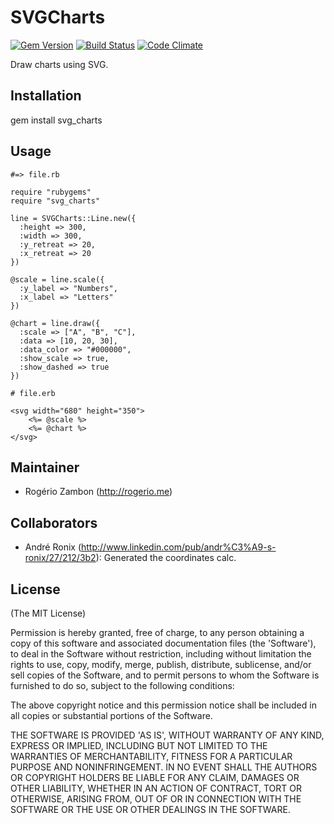 # SVGCharts

[![Gem Version](https://badge.fury.io/rb/svg_charts.png)](http://badge.fury.io/rb/svg_charts)
[![Build Status](https://travis-ci.org/rogeriozambon/anp_prices.png?branch=master)](https://travis-ci.org/rogeriozambon/anp_prices)
[![Code Climate](https://codeclimate.com/github/rogeriozambon/svg_charts.png)](https://codeclimate.com/github/rogeriozambon/svg_charts)

Draw charts using SVG.

## Installation

  gem install svg_charts

## Usage

~~~.ruby
#=> file.rb

require "rubygems"
require "svg_charts"

line = SVGCharts::Line.new({
  :height => 300,
  :width => 300,
  :y_retreat => 20,
  :x_retreat => 20
})

@scale = line.scale({
  :y_label => "Numbers",
  :x_label => "Letters"
})

@chart = line.draw({
  :scale => ["A", "B", "C"],
  :data => [10, 20, 30],
  :data_color => "#000000",
  :show_scale => true,
  :show_dashed => true
})
~~~

	# file.erb

	<svg width="680" height="350">
		<%= @scale %>
		<%= @chart %>
	</svg>

## Maintainer

* Rogério Zambon (http://rogerio.me)

## Collaborators

* André Ronix (http://www.linkedin.com/pub/andr%C3%A9-s-ronix/27/212/3b2): Generated the coordinates calc.

## License

(The MIT License)

Permission is hereby granted, free of charge, to any person obtaining a copy of this software and associated documentation files (the 'Software'), to deal in the Software without restriction, including without limitation the rights to use, copy, modify, merge, publish, distribute, sublicense, and/or sell copies of the Software, and to permit persons to whom the Software is furnished to do so, subject to the following conditions:

The above copyright notice and this permission notice shall be included in all copies or substantial portions of the Software.

THE SOFTWARE IS PROVIDED 'AS IS', WITHOUT WARRANTY OF ANY KIND, EXPRESS OR IMPLIED, INCLUDING BUT NOT LIMITED TO THE WARRANTIES OF MERCHANTABILITY, FITNESS FOR A PARTICULAR PURPOSE AND NONINFRINGEMENT. IN NO EVENT SHALL THE AUTHORS OR COPYRIGHT HOLDERS BE LIABLE FOR ANY CLAIM, DAMAGES OR OTHER LIABILITY, WHETHER IN AN ACTION OF CONTRACT, TORT OR OTHERWISE, ARISING FROM, OUT OF OR IN CONNECTION WITH THE SOFTWARE OR THE USE OR OTHER DEALINGS IN THE SOFTWARE.
